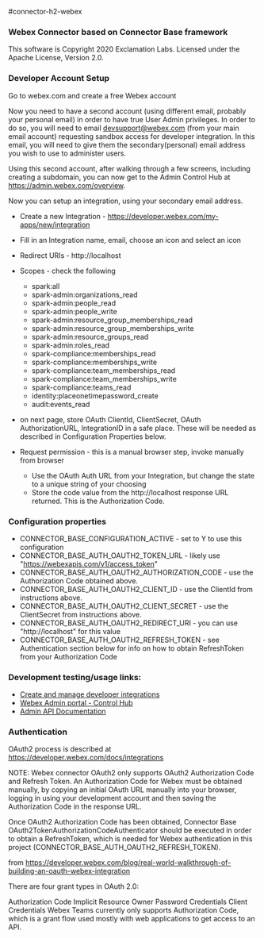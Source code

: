 #connector-h2-webex
### Webex Connector based on Connector Base framework

This software is Copyright 2020 Exclamation Labs.  Licensed under the Apache License, Version 2.0.

### Developer Account Setup

Go to webex.com and create a free Webex account
        
Now you need to have a second account (using different email, probably
your personal email) in order to have true User Admin privileges.  In order to do so, you will need
to email devsupport@webex.com (from your main email account) requesting sandbox access
for developer integration.  In this email, you will need to give them the secondary(personal) email
address you wish to use to administer users. 

Using this second account, after walking through a few screens, including creating a subdomain, 
you can now get to the Admin Control Hub at https://admin.webex.com/overview.

Now you can setup an integration, using your secondary email address.

- Create a new Integration - https://developer.webex.com/my-apps/new/integration
- Fill in an Integration name, email, choose an icon and select an icon
- Redirect URIs - http://localhost
- Scopes - check the following
    - spark:all
    - spark-admin:organizations_read
    - spark-admin:people_read
    - spark-admin:people_write
    - spark-admin:resource_group_memberships_read
    - spark-admin:resource_group_memberships_write
    - spark-admin:resource_groups_read
    - spark-admin:roles_read
    - spark-compliance:memberships_read
    - spark-compliance:memberships_write
    - spark-compliance:team_memberships_read
    - spark-compliance:team_memberships_write
    - spark-compliance:teams_read
    - identity:placeonetimepassword_create
    - audit:events_read
  
- on next page, store OAuth ClientId, ClientSecret, OAuth AuthorizationURL,
IntegrationID in a safe place.  These will be needed as described in 
Configuration Properties below.
- Request permission - this is a manual browser step, invoke manually from browser
    - Use the OAuth Auth URL from your Integration, but change the state to a unique string of
    your choosing
    - Store the code value from the http://localhost response URL returned.  This is the
    Authorization Code.

### Configuration properties

- CONNECTOR_BASE_CONFIGURATION_ACTIVE - set to Y to use this configuration
- CONNECTOR_BASE_AUTH_OAUTH2_TOKEN_URL - likely use "https://webexapis.com/v1/access_token"
- CONNECTOR_BASE_AUTH_OAUTH2_AUTHORIZATION_CODE - use the Authorization Code obtained above.
- CONNECTOR_BASE_AUTH_OAUTH2_CLIENT_ID - use the ClientId from instructions above.
- CONNECTOR_BASE_AUTH_OAUTH2_CLIENT_SECRET - use the ClientSecret from instructions above.
- CONNECTOR_BASE_AUTH_OAUTH2_REDIRECT_URI - you can use "http://localhost" for this value
- CONNECTOR_BASE_AUTH_OAUTH2_REFRESH_TOKEN - see Authentication section below
for info on how to obtain RefreshToken from your Authorization Code

### Development testing/usage links:
- [Create and manage developer integrations](https://developer.webex.com)
- [Webex Admin portal - Control Hub](https://admin.webex.com/overview)
- [Admin API Documentation](https://developer.webex.com/docs/api/guides/admin-api)

### Authentication

OAuth2 process is described at https://developer.webex.com/docs/integrations

NOTE: Webex connector OAuth2 only supports OAuth2 Authorization Code and Refresh Token. 
An Authorization Code for Webex must be obtained manually, by copying an initial
OAuth URL manually into your browser, logging in using your development
account and then saving the Authorization Code in the response URL.

Once OAuth2 Authorization Code has been obtained, Connector Base
OAuth2TokenAuthorizationCodeAuthenticator should be executed in
order to obtain a RefreshToken, which is needed for Webex authentication
in this project (CONNECTOR_BASE_AUTH_OAUTH2_REFRESH_TOKEN).

from https://developer.webex.com/blog/real-world-walkthrough-of-building-an-oauth-webex-integration

There are four grant types in OAuth 2.0:

Authorization Code
Implicit
Resource Owner Password Credentials
Client Credentials
Webex Teams currently only supports Authorization Code, which is a grant flow used mostly with web applications to get access to an API.

